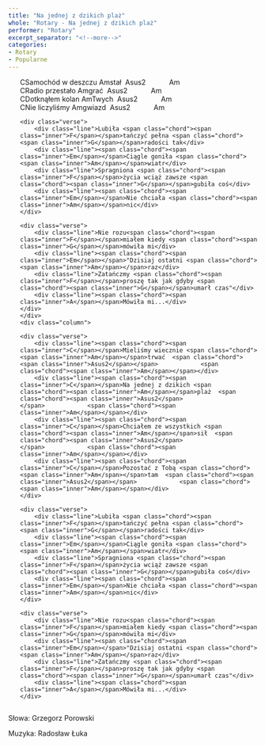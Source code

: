 ```yaml
---
title: "Na jednej z dzikich plaż"
whole: "Rotary - Na jednej z dzikich plaż"
performer: "Rotary"
excerpt_separator: "<!--more-->"
categories:
- Rotary
- Popularne
---
```


<ul class="song">

<div class="column">
    <div class="verse">
        <div class="line"><span class="chord"><span class="inner">C</span></span>Samochód w deszczu <span class="chord"><span class="inner">Am</span></span>stał  <span class="chord"><span class="inner">Asus2</span></span>            <span class="chord"><span class="inner">Am</span></span></div>
        <div class="line"><span class="chord"><span class="inner">C</span></span>Radio przestało <span class="chord"><span class="inner">Am</span></span>grać  <span class="chord"><span class="inner">Asus2</span></span>            <span class="chord"><span class="inner">Am</span></span></div>
        <div class="line"><span class="chord"><span class="inner">C</span></span>Dotknąłem kolan <span class="chord"><span class="inner">Am</span></span>Twych  <span class="chord"><span class="inner">Asus2</span></span>            <span class="chord"><span class="inner">Am</span></span></div>
        <div class="line"><span class="chord"><span class="inner">C</span></span>Nie liczyliśmy <span class="chord"><span class="inner">Am</span></span>gwiazd  <span class="chord"><span class="inner">Asus2</span></span>            <span class="chord"><span class="inner">Am</span></span></div>
    </div>

    <div class="verse">
        <div class="line">Lubiła <span class="chord"><span class="inner">F</span></span>tańczyć pełna <span class="chord"><span class="inner">G</span></span>radości tak</div>
        <div class="line"><span class="chord"><span class="inner">Em</span></span>Ciągle goniła <span class="chord"><span class="inner">Am</span></span>wiatr</div>
        <div class="line">Spragniona <span class="chord"><span class="inner">F</span></span>życia wciąż zawsze <span class="chord"><span class="inner">G</span></span>gubiła coś</div>
        <div class="line"><span class="chord"><span class="inner">Em</span></span>Nie chciała <span class="chord"><span class="inner">Am</span></span>nic</div>
    </div>

    <div class="verse">
        <div class="line">Nie rozu<span class="chord"><span class="inner">F</span></span>miałem kiedy <span class="chord"><span class="inner">G</span></span>mówiła mi</div>
        <div class="line"><span class="chord"><span class="inner">Em</span></span>"Dzisiaj ostatni <span class="chord"><span class="inner">Am</span></span>raz</div>
        <div class="line">Zatańczmy <span class="chord"><span class="inner">F</span></span>proszę tak jak gdyby <span class="chord"><span class="inner">G</span></span>umarł czas"</div>
        <div class="line"><span class="chord"><span class="inner">A</span></span>Mówiła mi...</div>
    </div>
    </div>
    <div class="column">

    <div class="verse">
        <div class="line"><span class="chord"><span class="inner">C</span></span>Mieliśmy wiecznie <span class="chord"><span class="inner">Am</span></span>trwać  <span class="chord"><span class="inner">Asus2</span></span>            <span class="chord"><span class="inner">Am</span></span></div>
        <div class="line"><span class="chord"><span class="inner">C</span></span>Na jednej z dzikich <span class="chord"><span class="inner">Am</span></span>plaż  <span class="chord"><span class="inner">Asus2</span></span>            <span class="chord"><span class="inner">Am</span></span></div>
        <div class="line"><span class="chord"><span class="inner">C</span></span>Chciałem ze wszystkich <span class="chord"><span class="inner">Am</span></span>sił  <span class="chord"><span class="inner">Asus2</span></span>            <span class="chord"><span class="inner">Am</span></span></div>
        <div class="line"><span class="chord"><span class="inner">C</span></span>Pozostać z Tobą <span class="chord"><span class="inner">Am</span></span>tam  <span class="chord"><span class="inner">Asus2</span></span>            <span class="chord"><span class="inner">Am</span></span></div>
    </div>

    <div class="verse">
        <div class="line">Lubiła <span class="chord"><span class="inner">F</span></span>tańczyć pełna <span class="chord"><span class="inner">G</span></span>radości tak</div>
        <div class="line"><span class="chord"><span class="inner">Em</span></span>Ciągle goniła <span class="chord"><span class="inner">Am</span></span>wiatr</div>
        <div class="line">Spragniona <span class="chord"><span class="inner">F</span></span>życia wciąż zawsze <span class="chord"><span class="inner">G</span></span>gubiła coś</div>
        <div class="line"><span class="chord"><span class="inner">Em</span></span>Nie chciała <span class="chord"><span class="inner">Am</span></span>nic</div>
    </div>

    <div class="verse">
        <div class="line">Nie rozu<span class="chord"><span class="inner">F</span></span>miałem kiedy <span class="chord"><span class="inner">G</span></span>mówiła mi</div>
        <div class="line"><span class="chord"><span class="inner">Em</span></span>"Dzisiaj ostatni <span class="chord"><span class="inner">Am</span></span>raz</div>
        <div class="line">Zatańczmy <span class="chord"><span class="inner">F</span></span>proszę tak jak gdyby <span class="chord"><span class="inner">G</span></span>umarł czas"</div>
        <div class="line"><span class="chord"><span class="inner">A</span></span>Mówiła mi...</div>
    </div>
</div>

</ul>

<!--more-->

Słowa: Grzegorz Porowski

Muzyka: Radosław Łuka
